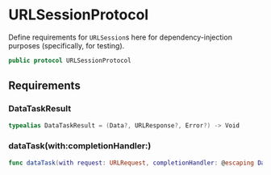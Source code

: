 # URLSessionProtocol

Define requirements for `URLSession`s here for dependency-injection purposes (specifically, for testing).

``` swift
public protocol URLSessionProtocol 
```

## Requirements

### DataTaskResult

``` swift
typealias DataTaskResult = (Data?, URLResponse?, Error?) -> Void
```

### dataTask(with:​completionHandler:​)

``` swift
func dataTask(with request: URLRequest, completionHandler: @escaping DataTaskResult) -> URLSessionDataTaskProtocol
```
